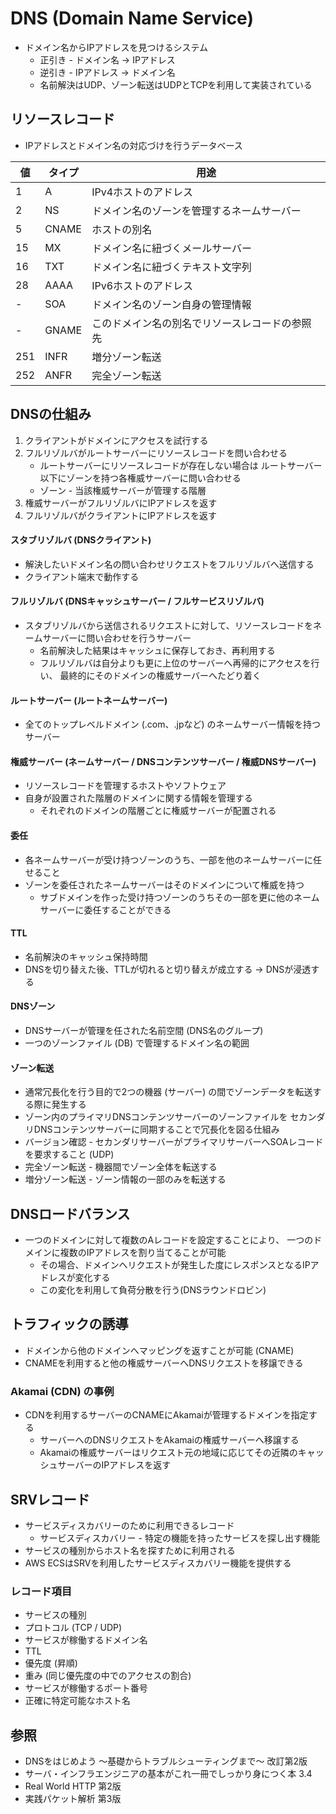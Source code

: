 # DNS (Domain Name Service)
- ドメイン名からIPアドレスを見つけるシステム
  - 正引き - ドメイン名 -> IPアドレス
  - 逆引き - IPアドレス -> ドメイン名
  - 名前解決はUDP、ゾーン転送はUDPとTCPを利用して実装されている


## リソースレコード
- IPアドレスとドメイン名の対応づけを行うデータベース

| 値  | タイプ | 用途                                           |
| -   | -      | -                                              |
|   1 | A      | IPv4ホストのアドレス                           |
|   2 | NS     | ドメイン名のゾーンを管理するネームサーバー     |
|   5 | CNAME  | ホストの別名                                   |
|  15 | MX     | ドメイン名に紐づくメールサーバー               |
|  16 | TXT    | ドメイン名に紐づくテキスト文字列               |
|  28 | AAAA   | IPv6ホストのアドレス                           |
|  -  | SOA    | ドメイン名のゾーン自身の管理情報               |
|  -  | GNAME  | このドメイン名の別名でリソースレコードの参照先 |
| 251 | INFR   | 増分ゾーン転送                                 |
| 252 | ANFR   | 完全ゾーン転送                                 |

## DNSの仕組み
1. クライアントがドメインにアクセスを試行する
2. フルリゾルバがルートサーバーにリソースレコードを問い合わせる
    - ルートサーバーにリソースレコードが存在しない場合は
      ルートサーバー以下にゾーンを持つ各権威サーバーに問い合わせる
    - ゾーン - 当該権威サーバーが管理する階層
3. 権威サーバーがフルリゾルバにIPアドレスを返す
4. フルリゾルバがクライアントにIPアドレスを返す

#### スタブリゾルバ (DNSクライアント)
- 解決したいドメイン名の問い合わせリクエストをフルリゾルバへ送信する
- クライアント端末で動作する

#### フルリゾルバ (DNSキャッシュサーバー / フルサービスリゾルバ)
- スタブリゾルバから送信されるリクエストに対して、リソースレコードをネームサーバーに問い合わせを行うサーバー
  - 名前解決した結果はキャッシュに保存しておき、再利用する
  - フルリゾルバは自分よりも更に上位のサーバーへ再帰的にアクセスを行い、
    最終的にそのドメインの権威サーバーへたどり着く

#### ルートサーバー (ルートネームサーバー)
- 全てのトップレベルドメイン (.com、.jpなど) のネームサーバー情報を持つサーバー

#### 権威サーバー (ネームサーバー / DNSコンテンツサーバー / 権威DNSサーバー)
- リソースレコードを管理するホストやソフトウェア
- 自身が設置された階層のドメインに関する情報を管理する
  - それぞれのドメインの階層ごとに権威サーバーが配置される

#### 委任
- 各ネームサーバーが受け持つゾーンのうち、一部を他のネームサーバーに任せること
- ゾーンを委任されたネームサーバーはそのドメインについて権威を持つ
  - サブドメインを作った受け持つゾーンのうちその一部を更に他のネームサーバーに委任することができる

#### TTL
- 名前解決のキャッシュ保持時間
- DNSを切り替えた後、TTLが切れると切り替えが成立する -> DNSが浸透する

#### DNSゾーン
- DNSサーバーが管理を任された名前空間 (DNS名のグループ)
- 一つのゾーンファイル (DB) で管理するドメイン名の範囲

#### ゾーン転送
- 通常冗長化を行う目的で2つの機器 (サーバー) の間でゾーンデータを転送する際に発生する
- ゾーン内のプライマリDNSコンテンツサーバーのゾーンファイルを
  セカンダリDNSコンテンツサーバーに同期することで冗長化を図る仕組み
- バージョン確認 - セカンダリサーバーがプライマリサーバーへSOAレコードを要求すること (UDP)
- 完全ゾーン転送 - 機器間でゾーン全体を転送する
- 増分ゾーン転送 - ゾーン情報の一部のみを転送する

## DNSロードバランス
- 一つのドメインに対して複数のAレコードを設定することにより、
  一つのドメインに複数のIPアドレスを割り当てることが可能
  - その場合、ドメインへリクエストが発生した度にレスポンスとなるIPアドレスが変化する
  - この変化を利用して負荷分散を行う(DNSラウンドロビン)

## トラフィックの誘導
- ドメインから他のドメインへマッピングを返すことが可能 (CNAME)
- CNAMEを利用すると他の権威サーバーへDNSリクエストを移譲できる

### Akamai (CDN) の事例
- CDNを利用するサーバーのCNAMEにAkamaiが管理するドメインを指定する
  - サーバーへのDNSリクエストをAkamaiの権威サーバーへ移譲する
  - Akamaiの権威サーバーはリクエスト元の地域に応じてその近隣のキャッシュサーバーのIPアドレスを返す

## SRVレコード
- サービスディスカバリーのために利用できるレコード
  - サービスディスカバリー - 特定の機能を持ったサービスを探し出す機能
- サービスの種別からホスト名を探すために利用される
- AWS ECSはSRVを利用したサービスディスカバリー機能を提供する

### レコード項目
- サービスの種別
- プロトコル (TCP / UDP)
- サービスが稼働するドメイン名
- TTL
- 優先度 (昇順)
- 重み (同じ優先度の中でのアクセスの割合)
- サービスが稼働するポート番号
- 正確に特定可能なホスト名

## 参照
- DNSをはじめよう ～基礎からトラブルシューティングまで～ 改訂第2版
- サーバ・インフラエンジニアの基本がこれ一冊でしっかり身につく本 3.4
- Real World HTTP 第2版
- 実践パケット解析 第3版

